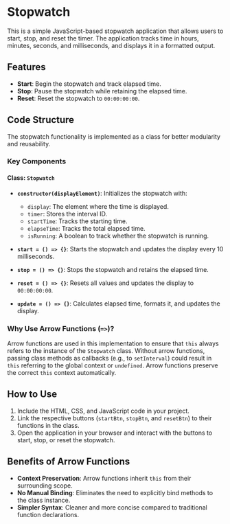 # Stopwatch

This is a simple JavaScript-based stopwatch application that allows users to start, stop, and reset the timer. The application tracks time in hours, minutes, seconds, and milliseconds, and displays it in a formatted output.

## Features
- **Start**: Begin the stopwatch and track elapsed time.
- **Stop**: Pause the stopwatch while retaining the elapsed time.
- **Reset**: Reset the stopwatch to `00:00:00:00`.

## Code Structure
The stopwatch functionality is implemented as a class for better modularity and reusability.

### Key Components

#### **Class: `Stopwatch`**
- **`constructor(displayElement)`**: Initializes the stopwatch with:
  - `display`: The element where the time is displayed.
  - `timer`: Stores the interval ID.
  - `startTime`: Tracks the starting time.
  - `elapseTime`: Tracks the total elapsed time.
  - `isRunning`: A boolean to track whether the stopwatch is running.

- **`start = () => {}`**: Starts the stopwatch and updates the display every 10 milliseconds.
- **`stop = () => {}`**: Stops the stopwatch and retains the elapsed time.
- **`reset = () => {}`**: Resets all values and updates the display to `00:00:00:00`.
- **`update = () => {}`**: Calculates elapsed time, formats it, and updates the display.

### Why Use Arrow Functions (`=>`)?
Arrow functions are used in this implementation to ensure that `this` always refers to the instance of the `Stopwatch` class. Without arrow functions, passing class methods as callbacks (e.g., to `setInterval`) could result in `this` referring to the global context or `undefined`. Arrow functions preserve the correct `this` context automatically.

## How to Use
1. Include the HTML, CSS, and JavaScript code in your project.
2. Link the respective buttons (`startBtn`, `stopBtn`, and `resetBtn`) to their functions in the class.
3. Open the application in your browser and interact with the buttons to start, stop, or reset the stopwatch.

## Benefits of Arrow Functions
- **Context Preservation**: Arrow functions inherit `this` from their surrounding scope.
- **No Manual Binding**: Eliminates the need to explicitly bind methods to the class instance.
- **Simpler Syntax**: Cleaner and more concise compared to traditional function declarations.
